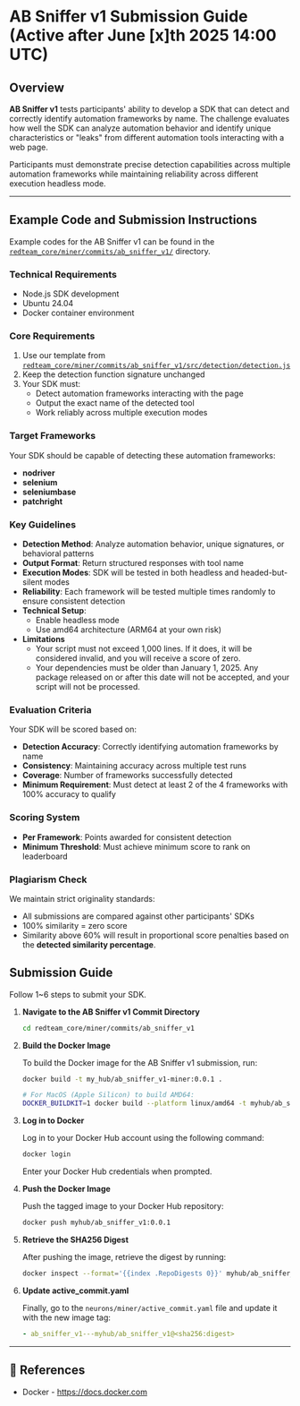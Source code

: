 # AB Sniffer v1 Submission Guide (Active after June [x]th 2025 14:00 UTC)

## Overview

**AB Sniffer v1** tests participants' ability to develop a SDK that can detect and correctly identify automation frameworks by name. The challenge evaluates how well the SDK can analyze automation behavior and identify unique characteristics or "leaks" from different automation tools interacting with a web page.

Participants must demonstrate precise detection capabilities across multiple automation frameworks while maintaining reliability across different execution headless mode.

---

## Example Code and Submission Instructions

Example codes for the AB Sniffer v1 can be found in the [`redteam_core/miner/commits/ab_sniffer_v1/`](https://github.com/RedTeamSubnet/RedTeam/blob/main/redteam_core/miner/commits/ab_sniffer_v1/) directory.

### Technical Requirements

- Node.js SDK development
- Ubuntu 24.04
- Docker container environment

### Core Requirements

1. Use our template from [`redteam_core/miner/commits/ab_sniffer_v1/src/detection/detection.js`](https://github.com/RedTeamSubnet/RedTeam/blob/main/redteam_core/miner/commits/ab_sniffer_v1/src/detection/detection.js)
2. Keep the detection function signature unchanged
3. Your SDK must:
   - Detect automation frameworks interacting with the page
   - Output the exact name of the detected tool
   - Work reliably across multiple execution modes

### Target Frameworks

Your SDK should be capable of detecting these automation frameworks:

- **nodriver**
- **selenium**  
- **seleniumbase**
- **patchright**

### Key Guidelines

- **Detection Method**: Analyze automation behavior, unique signatures, or behavioral patterns
- **Output Format**: Return structured responses with tool name
- **Execution Modes**: SDK will be tested in both headless and headed-but-silent modes
- **Reliability**: Each framework will be tested multiple times randomly to ensure consistent detection
- **Technical Setup**:
    - Enable headless mode
    - Use amd64 architecture (ARM64 at your own risk)
- **Limitations**
    - Your script must not exceed 1,000 lines. If it does, it will be considered invalid, and you will receive a score of zero.
    - Your dependencies must be older than January 1, 2025. Any package released on or after this date will not be accepted, and your script will not be processed.

### Evaluation Criteria

Your SDK will be scored based on:

- **Detection Accuracy**: Correctly identifying automation frameworks by name
- **Consistency**: Maintaining accuracy across multiple test runs
- **Coverage**: Number of frameworks successfully detected
- **Minimum Requirement**: Must detect at least 2 of the 4 frameworks with 100% accuracy to qualify

### Scoring System

- **Per Framework**: Points awarded for consistent detection
- **Minimum Threshold**: Must achieve minimum score to rank on leaderboard

### Plagiarism Check

We maintain strict originality standards:

- All submissions are compared against other participants' SDKs
- 100% similarity = zero score
- Similarity above 60% will result in proportional score penalties based on the **detected similarity percentage**.

## Submission Guide

Follow 1~6 steps to submit your SDK.

1. **Navigate to the AB Sniffer v1 Commit Directory**

    ```bash
    cd redteam_core/miner/commits/ab_sniffer_v1
    ```

2. **Build the Docker Image**

    To build the Docker image for the AB Sniffer v1 submission, run:

    ```bash
    docker build -t my_hub/ab_sniffer_v1-miner:0.0.1 .

    # For MacOS (Apple Silicon) to build AMD64:
    DOCKER_BUILDKIT=1 docker build --platform linux/amd64 -t myhub/ab_sniffer_v1-miner:0.0.1 .
    ```

3. **Log in to Docker**

    Log in to your Docker Hub account using the following command:

    ```bash
    docker login
    ```

    Enter your Docker Hub credentials when prompted.

4. **Push the Docker Image**

    Push the tagged image to your Docker Hub repository:

    ```bash
    docker push myhub/ab_sniffer_v1:0.0.1
    ```

5. **Retrieve the SHA256 Digest**

    After pushing the image, retrieve the digest by running:

    ```bash
    docker inspect --format='{{index .RepoDigests 0}}' myhub/ab_sniffer_v1:0.0.1
    ```

6. **Update active_commit.yaml**

    Finally, go to the `neurons/miner/active_commit.yaml` file and update it with the new image tag:

    ```yaml
    - ab_sniffer_v1---myhub/ab_sniffer_v1@<sha256:digest>
    ```

---

## 📑 References

- Docker - <https://docs.docker.com>
